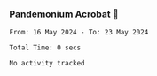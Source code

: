 ### Pandemonium Acrobat 🤸

<!--START_SECTION:waka-->

```all_time
From: 16 May 2024 - To: 23 May 2024

Total Time: 0 secs

No activity tracked
```

<!--END_SECTION:waka-->
